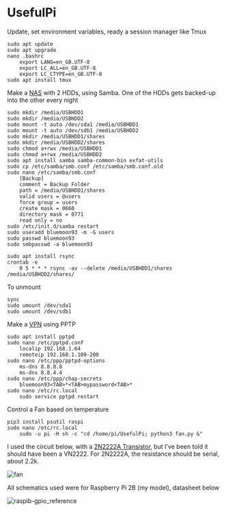 # UsefulPi

Update, set environment variables, ready a session manager like Tmux 

    sudo apt update
    sudo apt upgrade
    nano .bashrc
        export LANG=en_GB.UTF-8
        export LC_ALL=en_GB.UTF-8
        export LC_CTYPE=en_GB.UTF-8
    sudo apt install tmux

Make a [NAS](https://www.howtogeek.com/139433/how-to-turn-a-raspberry-pi-into-a-low-power-network-storage-device/) with 2 HDDs, using Samba. One of the HDDs gets backed-up into the other every night

    sudo mkdir /media/USBHDD1
    sudo mkdir /media/USBHDD2
    sudo mount -t auto /dev/sda1 /media/USBHDD1
    sudo mount -t auto /dev/sdb1 /media/USBHDD2
    sudo mkdir /media/USBHDD1/shares
    sudo mkdir /media/USBHDD2/shares
    sudo chmod a+rwx /media/USBHDD1
    sudo chmod a+rwx /media/USBHDD2
    sudo apt install samba samba-common-bin exfat-utils
    sudo cp /etc/samba/smb.conf /etc/samba/smb.conf.old
    sudo nano /etc/samba/smb.conf
        [Backup]
        comment = Backup Folder
        path = /media/USBHDD1/shares
        valid users = @users
        force group = users
        create mask = 0660
        directory mask = 0771
        read only = no
    sudo /etc/init.d/samba restart
    sudo useradd bluemoon93 -m -G users
    sudo passwd bluemoon93
    sudo smbpasswd -a bluemoon93
    
    sudo apt install rsync
    crontab -e
        0 5 * * * rsync -av --delete /media/USBHDD1/shares /media/USBHDD2/shares/
        
To unmount

    sync
    sudo umount /dev/sda1
    sudo umount /dev/sdb1
    
Make a [VPN](https://www.howtogeek.com/51237/setting-up-a-vpn-pptp-server-on-debian/) using PPTP

    sudo apt install pptpd
    sudo nano /etc/pptpd.conf
        localip 192.168.1.64
        remoteip 192.168.1.100-200
    sudo nano /etc/ppp/pptpd-options
        ms-dns 8.8.8.8
        ms-dns 8.8.4.4
    sudo nano /etc/ppp/chap-secrets
        bluemoon93<TAB>*<TAB>mypassword<TAB>*
    sudo nano /etc/rc.local
        sudo service pptpd restart
   

Control a Fan based on temperature

    pip3 install psutil raspi
    sudo nano /etc/rc.local
        sudo -u pi -H sh -c "cd /home/pi/UsefulPi; python3 fan.py &"
        
I used the circuit below, with a [2N2222A Transistor](http://web.mit.edu/6.101/www/reference/2N2222A.pdf), but I've been told it should have been a VN2222. For 2N2222A, the resistance should be serial, about 2.2k.

![fan](https://user-images.githubusercontent.com/9117323/36357487-8f6cb4d2-14f6-11e8-8f86-0c9446cbec01.png)

All schematics used were for Raspberry Pi 2B (my model), datasheet below

![raspib-gpio_reference](https://user-images.githubusercontent.com/9117323/37006687-656076ba-20d1-11e8-96f2-0f03cf983224.png)
